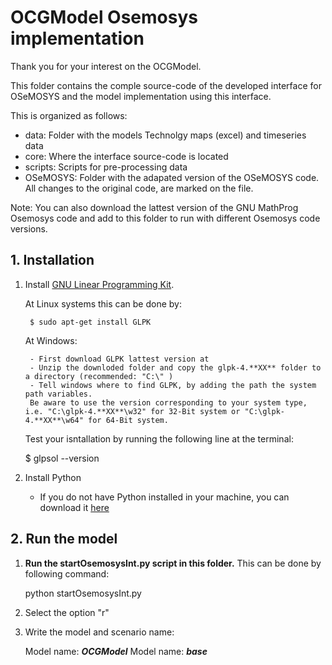 # OCGModel Osemosys implementation

Thank you for your interest on the OCGModel.

This folder contains the comple source-code of the developed interface for OSeMOSYS and the model implementation using this interface.

This is organized as follows:
  - data: Folder with the models Technolgy maps (excel) and timeseries data
  - core: Where the interface source-code is located
  - scripts: Scripts for pre-processing data
  - OSeMOSYS: Folder with the adapated version of the OSeMOSYS code. All changes to the original code, are marked on the file. 
  
Note: You can also download the lattest version of the GNU MathProg Osemosys code and add to this folder to run with different Osemosys code versions. 
  

## 1. Installation

1. Install [GNU Linear Programming Kit](https://www.gnu.org/software/glpk/).

	At Linux systems this can be done by: 
		
		$ sudo apt-get install GLPK

	At Windows:
		
		- First download GLPK lattest version at 
		- Unzip the downloded folder and copy the glpk-4.**XX** folder to a directory (recommended: "C:\" )
		- Tell windows where to find GLPK, by adding the path the system path variables. 
		Be aware to use the version corresponding to your system type, i.e. "C:\glpk-4.**XX**\w32" for 32-Bit system or "C:\glpk-4.**XX**\w64" for 64-Bit system. 

	Test your isntallation by running the following line at the terminal: 
	
	$ glpsol --version
	
2. Install Python
	
	- If you do not have Python installed in your machine, you can download it [here](https://www.python.org/downloads/)

## 2. Run the model

1. **Run the startOsemosysInt.py script in this folder.** This can be done by following command:

	python startOsemosysInt.py 

2. Select the option "r"
3. Write the model and scenario name:
	
	Model name: ***OCGModel***
	Model name: ***base***
	

	




	
	



